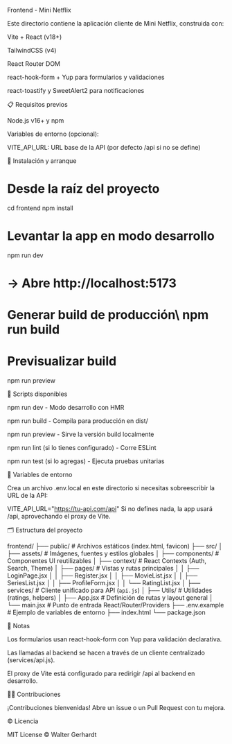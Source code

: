 Frontend - Mini Netflix

Este directorio contiene la aplicación cliente de Mini Netflix, construida con:

Vite + React (v18+)

TailwindCSS (v4)

React Router DOM

react-hook-form + Yup para formularios y validaciones

react-toastify y SweetAlert2 para notificaciones

📋 Requisitos previos

Node.js v16+ y npm

Variables de entorno (opcional):

VITE_API_URL: URL base de la API (por defecto /api si no se define)


🚀 Instalación y arranque

# Desde la raíz del proyecto
cd frontend
npm install

# Levantar la app en modo desarrollo
npm run dev
# → Abre http://localhost:5173

# Generar build de producción\ npm run build
# Previsualizar build
npm run preview

🔧 Scripts disponibles

npm run dev - Modo desarrollo con HMR

npm run build - Compila para producción en dist/

npm run preview - Sirve la versión build localmente

npm run lint (si lo tienes configurado) - Corre ESLint

npm run test (si lo agregas) - Ejecuta pruebas unitarias

🔑 Variables de entorno

Crea un archivo .env.local en este directorio si necesitas sobreescribir la URL de la API:

VITE_API_URL="https://tu-api.com/api"
Si no defines nada, la app usará /api, aprovechando el proxy de Vite.

🗂️ Estructura del proyecto

frontend/
├── public/              # Archivos estáticos (index.html, favicon)
├── src/
│   ├── assets/          # Imágenes, fuentes y estilos globales
│   ├── components/      # Componentes UI reutilizables
│   ├── context/         # React Contexts (Auth, Search, Theme)
│   ├── pages/           # Vistas y rutas principales
│   │   ├── LoginPage.jsx
│   │   ├── Register.jsx
│   │   ├── MovieList.jsx
│   │   ├── SeriesList.jsx
│   │   ├── ProfileForm.jsx
│   │   └── RatingList.jsx
│   ├── services/        # Cliente unificado para API (`api.js`)
│   ├── Utils/           # Utilidades (ratings, helpers)
│   ├── App.jsx          # Definición de rutas y layout general
│   └── main.jsx         # Punto de entrada React/Router/Providers
├── .env.example         # Ejemplo de variables de entorno
├── index.html
└── package.json

📖 Notas

Los formularios usan react-hook-form con Yup para validación declarativa.

Las llamadas al backend se hacen a través de un cliente centralizado (services/api.js).

El proxy de Vite está configurado para redirigir /api al backend en desarrollo.

🙋‍♂️ Contribuciones

¡Contribuciones bienvenidas! Abre un issue o un Pull Request con tu mejora.

© Licencia

MIT License © Walter Gerhardt

